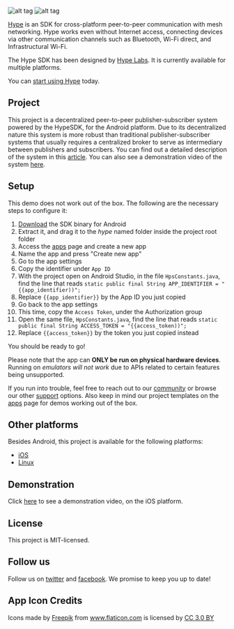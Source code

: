 ![alt tag](https://hypelabs.io/static/img/NQMAnSZ.jpg)
![alt tag](https://hypelabs.io/static/img/logo200x.png)

[Hype](https://hypelabs.io/?r=10) is an SDK for cross-platform peer-to-peer communication with mesh networking. Hype works even without Internet access, connecting devices via other communication channels such as Bluetooth, Wi-Fi direct, and Infrastructural Wi-Fi.

The Hype SDK has been designed by [Hype Labs](http://hypelabs.io/?r=10). It is currently available for multiple platforms.

You can [start using Hype](http://hypelabs.io/?r=10) today.


## Project

This project is a decentralized peer-to-peer publisher-subscriber system powered by the HypeSDK, for the Android platform. Due to its decentralized nature this system is more robust than traditional publisher-subscriber systems that usually requires a centralized broker to serve as intermediary between publishers and subscribers. You can find out a detailed description of the system in this [article](https://medium.com/@hypelabs.io). You can also see a demonstration video of the system [here](https://www.youtube.com/watch?v=2fMwe3q1NYc&t=2s).



## Setup

This demo does not work out of the box. The following are the necessary steps to configure it:

 1. [Download](https://hypelabs.io/downloads/?r=10) the SDK binary for Android
 2. Extract it, and drag it to the *hype* named folder inside the project root folder
 3. Access the [apps](https://hypelabs.io/apps/?r=10) page and create a new app
 4. Name the app and press "Create new app"
 5. Go to the app settings
 6. Copy the identifier under `App ID`
 7. With the project open on Android Studio, in the file `HpsConstants.java`, find the line that reads `static public final String APP_IDENTIFIER = "{{app_identifier))";`
 8. Replace `{{app_identifier}}` by the App ID you just copied
 9. Go back to the app settings
 10. This time, copy the `Access Token`, under the Authorization group
 11. Open the same file, `HpsConstants.java`, find the line that reads `static public final String ACCESS_TOKEN = "{{access_token))";`
 12. Replace `{{access_token}}` by the token you just copied instead

You should be ready to go! 

Please note that the app can **ONLY be run on physical hardware devices**. Running on *emulators will not work* due to APIs related to certain features being unsupported.

If you run into trouble, feel free to reach out to our [community](https://hypelabs.io/community/?r=10) or browse our other [support](https://hypelabs.io/support/?r=10) options. Also keep in mind our project templates on the [apps](https://hypelabs.io/apps/?r=10) page for demos working out of the box.

## Other platforms

Besides Android, this project is available for the following platforms:

- [iOS](https://github.com/Hype-Labs/pubsub.ios) <br>
- [Linux](https://github.com/Hype-Labs/pubsub.linux)

## Demonstration

Click [here](https://www.youtube.com/watch?v=2fMwe3q1NYc) to see a demonstration video, on the iOS platform.

## License

This project is MIT-licensed.

## Follow us

Follow us on [twitter](http://www.twitter.com/hypelabstech) and [facebook](http://www.facebook.com/hypelabs.io). We promise to keep you up to date!

## App Icon Credits

<div>Icons made by <a href="http://www.freepik.com" title="Freepik">Freepik</a> from <a href="https://www.flaticon.com/" title="Flaticon">www.flaticon.com</a> is licensed by <a href="http://creativecommons.org/licenses/by/3.0/" title="Creative Commons BY 3.0" target="_blank">CC 3.0 BY</a></div>
